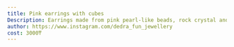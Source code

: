```yaml
---
title: Pink earrings with cubes
Description: Earrings made from pink pearl-like beads, rock crystal and pink cube-shaped glass beads
author: https://www.instagram.com/dedra_fun_jewellery
cost: 3000₸
---
```

